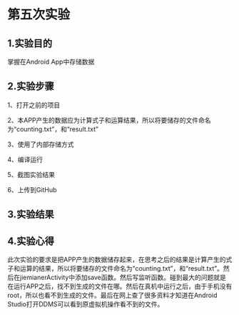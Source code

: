 # 第五次实验
## 1.实验目的
掌握在Android App中存储数据
## 2.实验步骤
1、打开之前的项目

2、本APP产生的数据应为计算式子和运算结果，所以将要储存的文件命名为“counting.txt”，和“result.txt”

3、使用了内部存储方式

4、编译运行

5、截图实验结果

6、上传到GitHub

## 3.实验结果
## 4.实验心得
此次实验的要求是把APP产生的数据储存起来，在思考之后的结果是计算产生的式子和运算的结果，所以将要储存的文件命名为“counting.txt”，和“result.txt”。然后在jiemianerActivity中添加save函数。然后写监听函数。碰到最大的问题就是在运行APP之后，找不到生成的文件在哪。然后在真机中运行之后，由于手机没有root，所以也看不到生成的文件。最后在网上查了很多资料才知道在Android Studio打开DDMS可以看到原虚拟机操作看不到的文件。
